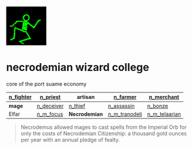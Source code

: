 ![dancer](assets/dancer.gif)

# necrodemian wizard college

 core of the port suame economy

|  [n_fighter](n_fighter.md)  |  [n_priest](n_priest.md)      | **artisan**             |  [n_farmer](n_farmer.md)            |  [n_merchant](n_merchant.md)        | 
| --------------------------- | ----------------------------- | ----------------------- | ----------------------------------- | ----------------------------------- | 
| **mage**                    |  [n_deceiver](n_deceiver.md)  |  [n_thief](n_thief.md)  |  [n_assassin](n_assassin.md)        |  [n_bonze](n_bonze.md)              | 
| Elfar                       |  [n_m_focus](n_m_focus.md)    | **Necrodemian**         |  [n_m_tranodeli](n_m_tranodeli.md)  |  [n_m_telaarian](n_m_telaarian.md)  | 
>
>   Necrodemus allowed mages to cast spells from the Imperial Orb for only the costs of Necrodemian Citizenship: a thousand gold ounces per year with an annual pledge of fealty. 

 